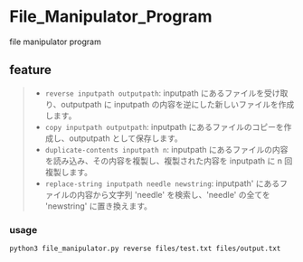 # File_Manipulator_Program
file manipulator program 

## feature
> - ```reverse inputpath outputpath```: inputpath にあるファイルを受け取り、outputpath に inputpath の内容を逆にした新しいファイルを作成します。
> - ```copy inputpath outputpath```: inputpath にあるファイルのコピーを作成し、outputpath として保存します。
> - ```duplicate-contents inputpath n```: inputpath にあるファイルの内容を読み込み、その内容を複製し、複製された内容を inputpath に n 回複製します。
> - ```replace-string inputpath needle newstring```: inputpath' にあるファイルの内容から文字列 'needle' を検索し、'needle' の全てを 'newstring' に置き換えます。
### usage
```
python3 file_manipulator.py reverse files/test.txt files/output.txt
```
